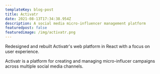 ```yaml
---
templateKey: blog-post
title: Activatr
date: 2021-08-13T17:34:38.954Z
description: A social media micro-influencer management platform
featuredpost: false
featuredimage: /img/activatr.png
---
```

Redesigned and rebuilt Activatr's web platform in React with a focus on user experience.

Activatr is a platform for creating and managing micro-influcer campaigns across multiple social media channels.